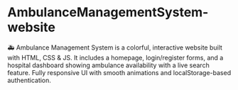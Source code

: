 # AmbulanceManagementSystem-website
🚑 Ambulance Management System is a colorful, interactive website built with HTML, CSS &amp; JS. It includes a homepage, login/register forms, and a hospital dashboard showing ambulance availability with a live search feature. Fully responsive UI with smooth animations and localStorage-based authentication.
